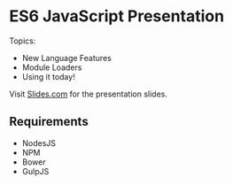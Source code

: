 # ES6 JavaScript Presentation

Topics:
- New Language Features
- Module Loaders
- Using it today!

Visit [Slides.com](http://slides.com/austinmcdaniel/deck) for the presentation slides.

## Requirements

- NodesJS
- NPM
- Bower
- GulpJS